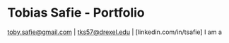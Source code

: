 # Tobias Safie - Portfolio
[toby.safie@gmail.com](mailto:toby.safie@gmail.com) | [tks57@drexel.edu](mailto:tks57@drexel.edu) | [linkedin.com/in/tsafie]
I am a 
